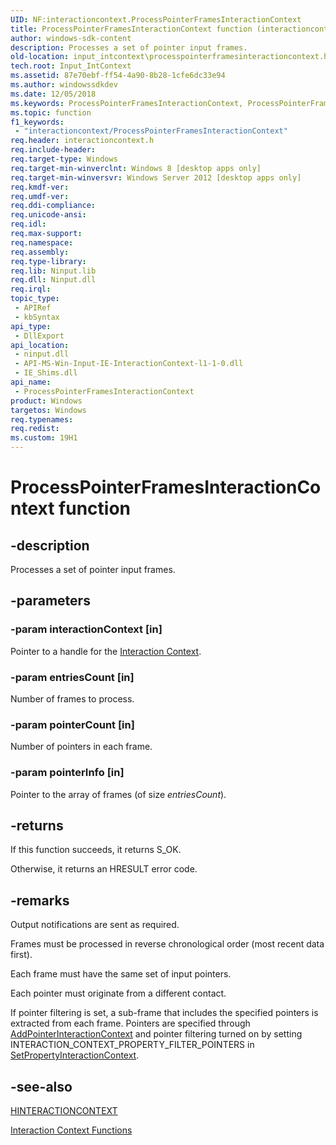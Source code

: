 ```yaml
---
UID: NF:interactioncontext.ProcessPointerFramesInteractionContext
title: ProcessPointerFramesInteractionContext function (interactioncontext.h)
author: windows-sdk-content
description: Processes a set of pointer input frames.
old-location: input_intcontext\processpointerframesinteractioncontext.htm
tech.root: Input_IntContext
ms.assetid: 87e70ebf-ff54-4a90-8b28-1cfe6dc33e94
ms.author: windowssdkdev
ms.date: 12/05/2018
ms.keywords: ProcessPointerFramesInteractionContext, ProcessPointerFramesInteractionContext function, input_intcontext.processpointerframesinteractioncontext, interactioncontext.processpointerframesinteractioncontext, interactioncontext/ProcessPointerFramesInteractionContext
ms.topic: function
f1_keywords: 
 - "interactioncontext/ProcessPointerFramesInteractionContext"
req.header: interactioncontext.h
req.include-header: 
req.target-type: Windows
req.target-min-winverclnt: Windows 8 [desktop apps only]
req.target-min-winversvr: Windows Server 2012 [desktop apps only]
req.kmdf-ver: 
req.umdf-ver: 
req.ddi-compliance: 
req.unicode-ansi: 
req.idl: 
req.max-support: 
req.namespace: 
req.assembly: 
req.type-library: 
req.lib: Ninput.lib
req.dll: Ninput.dll
req.irql: 
topic_type:
 - APIRef
 - kbSyntax
api_type:
 - DllExport
api_location:
 - ninput.dll
 - API-MS-Win-Input-IE-InteractionContext-l1-1-0.dll
 - IE_Shims.dll
api_name:
 - ProcessPointerFramesInteractionContext
product: Windows
targetos: Windows
req.typenames: 
req.redist: 
ms.custom: 19H1
---
```


# ProcessPointerFramesInteractionContext function


## -description


Processes a set of pointer input frames.


## -parameters




### -param interactionContext [in]

Pointer to a handle for the <a href="https://docs.microsoft.com/previous-versions/windows/desktop/input_intcontext/interaction-context-portal">Interaction Context</a>.


### -param entriesCount [in]

Number of frames to process.


### -param pointerCount [in]

Number of pointers in each frame.


### -param pointerInfo [in]

Pointer to the array of frames (of size <i>entriesCount</i>).


## -returns



If this function succeeds, it returns S_OK.
 
Otherwise, it returns an HRESULT error code.




## -remarks



Output notifications are sent as required.

Frames must be processed in reverse chronological order (most recent data first). 

Each frame must have the same set  of input pointers.


Each pointer must originate from a different contact.


If pointer filtering is set, a sub-frame that includes the specified pointers is extracted from each frame. Pointers are specified through  <a href="https://docs.microsoft.com/previous-versions/windows/desktop/api/interactioncontext/nf-interactioncontext-addpointerinteractioncontext">AddPointerInteractionContext</a> and pointer filtering turned on by setting INTERACTION_CONTEXT_PROPERTY_FILTER_POINTERS in <a href="https://docs.microsoft.com/previous-versions/windows/desktop/api/interactioncontext/nf-interactioncontext-setpropertyinteractioncontext">SetPropertyInteractionContext</a>. 




## -see-also




<a href="https://docs.microsoft.com/previous-versions/windows/desktop/input_intcontext/hinteractioncontext">HINTERACTIONCONTEXT</a>



<a href="https://docs.microsoft.com/previous-versions/windows/desktop/input_intcontext/functions">Interaction Context Functions</a>
 

 

